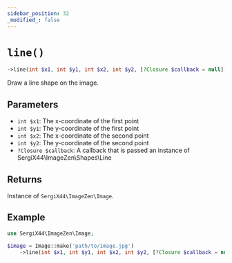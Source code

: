 ```yaml
---
sidebar_position: 32
_modified_: false
---
```

# `line()`

```php
->line(int $x1, int $y1, int $x2, int $y2, [?Closure $callback = null]): SergiX44\ImageZen\Image
```
Draw a line shape on the image.

## Parameters

- `int $x1`: The x-coordinate of the first point
- `int $y1`: The y-coordinate of the first point
- `int $x2`: The x-coordinate of the second point
- `int $y2`: The y-coordinate of the second point
- `?Closure $callback`: A callback that is passed an instance of SergiX44\ImageZen\Shapes\Line


## Returns

Instance of `SergiX44\ImageZen\Image`.

## Example

```php
use SergiX44\ImageZen\Image;

$image = Image::make('path/to/image.jpg')
    ->line(int $x1, int $y1, int $x2, int $y2, [?Closure $callback = null]);

```
